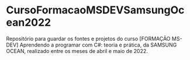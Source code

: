 # CursoFormacaoMSDEVSamsungOcean2022
Repositório para guardar os fontes e projetos do curso [FORMAÇÃO MS-DEV] Aprendendo a programar com C#: teoria e prática, da SAMSUNG OCEAN, realizado entre os meses de abril e maio de 2022.
